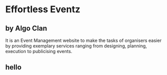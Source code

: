 # Effortless Eventz 
## by Algo Clan
 It is an Event Management website to make the tasks of organisers easier by providing exemplary services ranging from designing, planning, execution to publicising events.
 
 ## hello
